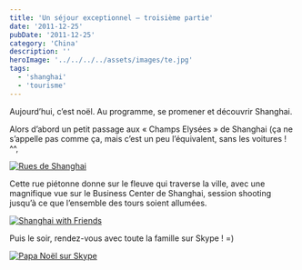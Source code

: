 ```yaml
---
title: 'Un séjour exceptionnel – troisième partie'
date: '2011-12-25'
pubDate: '2011-12-25'
category: 'China'
description: ''
heroImage: '../../../../assets/images/te.jpg'
tags:
  - 'shanghai'
  - 'tourisme'
---
```


Aujourd’hui, c’est noël. Au programme, se promener et découvrir Shanghai.

Alors d’abord un petit passage aux « Champs Elysées » de Shanghai (ça ne s’appelle pas comme ça, mais c’est un peu l’équivalent, sans les voitures ! ^^,

[![Rues de Shanghai](http://malparty.fr/wp-content/uploads/2013/05/25_dec1.jpg)](http://malparty.fr/wp-content/uploads/2013/05/25_dec1.jpg)

Cette rue piétonne donne sur le fleuve qui traverse la ville, avec une magnifique vue sur le Business Center de Shanghai, session shooting jusqu’à ce que l’ensemble des tours soient allumées.

[![Shanghai with Friends](http://malparty.fr/wp-content/uploads/2013/05/25_dec2.jpg)](http://malparty.fr/wp-content/uploads/2013/05/25_dec2.jpg)

Puis le soir, rendez-vous avec toute la famille sur Skype ! =)

[![Papa Noël sur Skype](http://malparty.fr/wp-content/uploads/2013/05/papanoel.jpg)](http://malparty.fr/wp-content/uploads/2013/05/papanoel.jpg)

